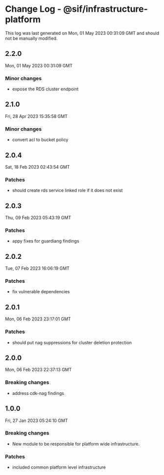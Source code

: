 # Change Log - @sif/infrastructure-platform

This log was last generated on Mon, 01 May 2023 00:31:09 GMT and should not be manually modified.

## 2.2.0
Mon, 01 May 2023 00:31:09 GMT

### Minor changes

- expose the RDS cluster endpoint

## 2.1.0
Fri, 28 Apr 2023 15:35:58 GMT

### Minor changes

- convert acl to bucket policy

## 2.0.4
Sat, 18 Feb 2023 02:43:54 GMT

### Patches

- should create rds service linked role if it does not exist

## 2.0.3
Thu, 09 Feb 2023 05:43:19 GMT

### Patches

- appy fixes for guardiang findings

## 2.0.2
Tue, 07 Feb 2023 16:06:19 GMT

### Patches

- fix vulnerable dependencies

## 2.0.1
Mon, 06 Feb 2023 23:17:01 GMT

### Patches

- should put nag suppressions for cluster deletion protection

## 2.0.0
Mon, 06 Feb 2023 22:37:13 GMT

### Breaking changes

- address cdk-nag findings

## 1.0.0
Fri, 27 Jan 2023 05:24:10 GMT

### Breaking changes

- New module to be responsible for platform wide infrastructure.

### Patches

- included common platform level infrastructure

